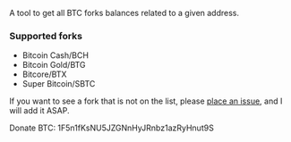 A tool to get all BTC forks balances related to a given address.

### Supported forks

* Bitcoin Cash/BCH
* Bitcoin Gold/BTG
* Bitcore/BTX
* Super Bitcoin/SBTC

If you want to see a fork that is not on the list, please
[place an issue](https://github.com/someone235/btc-forks-balance/issues/new),
and I will add it ASAP.

Donate BTC: 1F5n1fKsNU5JZGNnHyJRnbz1azRyHnut9S
